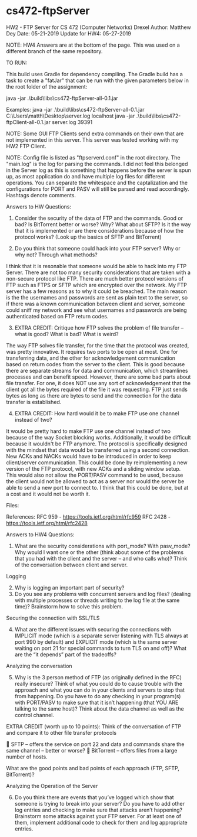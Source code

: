 # cs472-ftpServer
HW2 - FTP Server for CS 472 (Computer Networks) Drexel
Author: Matthew Dey
Date: 05-21-2019
Update for HW4: 05-27-2019

NOTE: HW4 Answers are at the bottom of the page. This was used on a different branch of the same repository.

TO RUN:

This build uses Gradle for dependency compiling. The Gradle build has a task to create a "fatJar" that can be run with the given parameters below in the root folder of the assignment:

java -jar .\build\libs\cs472-ftpServer-all-0.1.jar <log file> <ip addr>

Examples: 
java -jar .\build\libs\cs472-ftpServer-all-0.1.jar C:\Users\matth\Desktop\server.log localhost
java -jar .\build\libs\cs472-ftpClient-all-0.1.jar server.log 39391

NOTE: Some GUI FTP Clients send extra commands on their own that are not implemented in this server. This server was tested working with my HW2 FTP Client.

NOTE: Config file is listed as "ftpserverd.conf" in the root directory. The "main.log" is the log for parsing the commands. I did not feel this belonged in the Server log as this is something that happens before the server is spun up, as most application do and have multiple log files for different operations. You can separate the whitespace and the captalization and the configurations for PORT and PASV will still be parsed and read accordingly. Hashtags denote comments.

Answers to HW Questions:
1. Consider the security of the data of FTP and the commands. Good or bad? Is BitTorrent better or worse? Why? What about SFTP? Is it the way that it is implemented or are there considerations because of how the protocol works? (Look up the basics of SFTP and BitTorrent) 

2. Do you think that someone could hack into your FTP server? Why or why not? Through what methods? 

I think that it is resonable that someone would be able to hack into my FTP Server. There are not too many security considerations that are taken with a non-secure protocol
like FTP. There are much better protocol versions of FTP such as FTPS or SFTP which are encrypted over the network. My FTP server has a few reasons as to why it could be breached. 
The main reason is the the usernames and passwords are sent as plain text to the server, so if there was a known communication between client and server, someone could sniff my network and see what usernames and passwords are being authenticated based on FTP return codes. 

3. EXTRA CREDIT: Critique how FTP solves the problem of file transfer – what is good? What is bad? What is weird? 

The way FTP solves file transfer, for the time that the protocol was created, was pretty innovative. It requires two ports to be open at most. One for transferring data, and the other for acknowledgement communication based on return codes from the server to the client. This is good because there are separate streams for data and communication, which streamlines processes and can benefit speed. However, there are some bad parts about file transfer. For one, it does NOT use any sort of acknowledgement that the client got all the bytes required of the file it was requesting. FTP just sends bytes as long as there are bytes to send and the connection for the data transfer is established. 

4. EXTRA CREDIT: How hard would it be to make FTP use one channel instead of two?

It would be pretty hard to make FTP use one channel instead of two because of the way Socket blocking works. Additionally, it would be difficult because it wouldn't be FTP anymore. The protocol is specifically designed with the mindset that data would be transferred using a second connection. New ACKs and NACKs would have to be introduced in order to keep client/server communication. This could be done by reimplementing a new version of the FTP protocol, with new ACKs and a sliding window setup. This would also not allow the PORT/PASV command to be used, because the client would not be allowed to act as a server nor would the server be able to send a new port to connect to. I think that this could be done, but at a cost and it would not be worth it.

Files:

References: 
RFC 959 - https://tools.ietf.org/html/rfc959
RFC 2428 - https://tools.ietf.org/html/rfc2428

Answers to HW4 Questions:

1. What are the security considerations with port_mode? With pasv_mode? Why would I
want one or the other (think about some of the problems that you had with the client and
the server – and who calls who)? Think of the conversation between client and server. 

Logging

2. Why is logging an important part of security?
3. Do you see any problems with concurrent servers and log files? (dealing with multiple
processes or threads writing to the log file at the same time)? Brainstorm how to solve
this problem. 

Securing the connection with SSL/TLS 

4. What are the different issues with securing the connections with IMPLICIT mode (which
is a separate server listening with TLS always at port 990 by default) and EXPLICIT
mode (which is the same server waiting on port 21 for special commands to turn TLS on
and off)? What are the “it depends” part of the tradeoffs?

Analyzing the conversation

5. Why is the 3 person method of FTP (as originally defined in the RFC) really insecure?
Think of what you could do to cause trouble with the approach and what you can do in
your clients and servers to stop that from happening. Do you have to do any checking in
your program(s) with PORT/PASV to make sure that it isn’t happening (that YOU ARE
talking to the same host)? Think about the data channel as well as the control channel.

EXTRA CREDIT (worth up to 10 points): Think of the conversation of FTP and compare it to
other file transfer protocols

 SFTP – offers the service on port 22 and data and commands share the same channel
– better or worse?
 BitTorrent – offers files from a large number of hosts.

What are the good points and bad points of each approach (FTP, SFTP, BitTorrent)?

Analyzing the Operation of the Server

6. Do you think there are events that you’ve logged which show that someone is trying to
break into your server? Do you have to add other log entries and checking to make sure
that attacks aren’t happening? Brainstorm some attacks against your FTP server. For at
least one of them, implement additional code to check for them and log appropriate
entries. 

